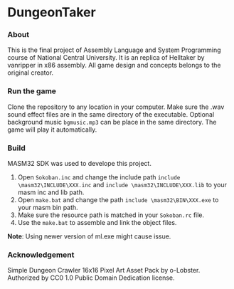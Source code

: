 # DungeonTaker

### About
This is the final project of Assembly Language and System Programming course of National Central University. It is an replica of Helltaker by vanripper in x86 assembly. All game design and concepts belongs to the original creator.

### Run the game
Clone the repository to any location in your computer. Make sure the .wav sound effect files are in the same directory of the executable. Optional background music `bgmusic.mp3` can be place in the same directory. The game will play it automatically.
### Build
MASM32 SDK was used to develope this project.  
1. Open `Sokoban.inc` and change the include path `include \masm32\INCLUDE\XXX.inc` and `include \masm32\INCLUDE\XXX.lib` to your masm inc and lib path.  
2. Open `make.bat` and change the path `include \masm32\BIN\XXX.exe` to your masm bin path.
3. Make sure the resource path is matched in your `Sokoban.rc` file.
4. Use the `make.bat` to assemble and link the object files.
  
**Note**: Using newer version of ml.exe might cause issue.

### Acknowledgement
Simple Dungeon Crawler 16x16 Pixel Art Asset Pack by o-Lobster.  
Authorized by CC0 1.0 Public Domain Dedication license.  